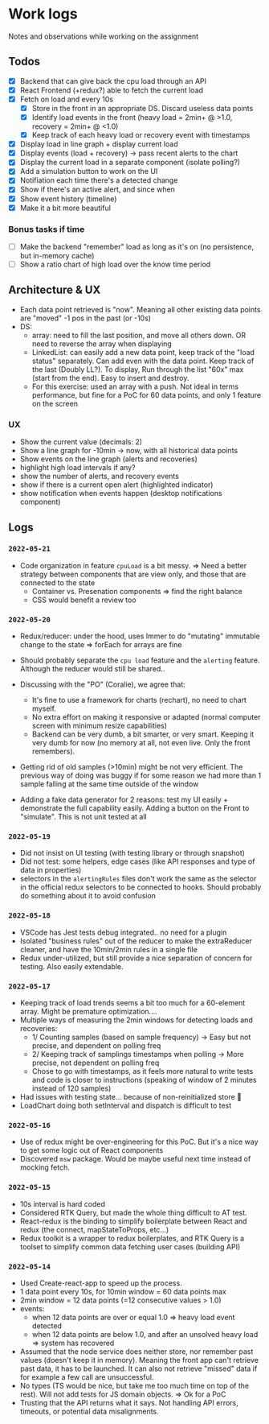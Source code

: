 # Work logs

Notes and observations while working on the assignment

## Todos

- [x] Backend that can give back the cpu load through an API
- [x] React Frontend (+redux?) able to fetch the current load
- [x] Fetch on load and every 10s
    - [x] Store in the front in an appropriate DS. Discard useless data points
    - [x] Identify load events in the front (heavy load = 2min+ @ >1.0, recovery = 2min+ @ <1.0)
    - [x] Keep track of each heavy load or recovery event with timestamps
- [x] Display load in line graph + display current load
- [x] Display events (load + recovery) -> pass recent alerts to the chart
- [x] Display the current load in a separate component (isolate polling?)
- [x] Add a simulation button to work on the UI
- [x] Notifiation each time there's a detected change
- [x] Show if there's an active alert, and since when
- [x] Show event history (timeline)
- [x] Make it a bit more beautiful

### Bonus tasks if time

- [ ] Make the backend "remember" load as long as it's on (no persistence, but in-memory cache)
- [ ] Show a ratio chart of high load over the know time period

## Architecture & UX

- Each data point retrieved is "now". Meaning all other existing data points are "moved" -1 pos in the past (or -10s)
- DS: 
    - array: need to fill the last position, and move all others down. OR need to reverse the array when displaying
    - LinkedList: can easily add a new data point, keep track of the "load status" separately. Can add even with the data point. Keep track of the last (Doubly LL?). To display, Run through the list "60x" max (start from the end). Easy to insert and destroy.
    - For this exercise: used an array with a push. Not ideal in terms performance, but fine for a PoC for 60 data points, and only 1 feature on the screen

### UX

- Show the current value (decimals: 2)
- Show a line graph for -10min -> now, with all historical data points
- Show events on the line graph (alerts and recoveries)
- highlight high load intervals if any?
- show the number of alerts, and recovery events
- show if there is a current open alert (highlighted indicator)
- show notification when events happen (desktop notifications component)

## Logs

### `2022-05-21`

- Code organization in feature `cpuLoad` is a bit messy. => Need a better strategy between components that are view only, and those that are connected to the state
    - Container vs. Presenation components => find the right balance
    - CSS would benefit a review too

### `2022-05-20`

- Redux/reducer: under the hood, uses Immer to do "mutating" immutable change to the state => forEach for arrays are fine
- Should probably separate the `cpu load` feature and the `alerting` feature. Although the reducer would still be shared..

- Discussing with the "PO" (Coralie), we agree that: 
    - It's fine to use a framework for charts (rechart), no need to chart myself.
    - No extra effort on making it responsive or adapted (normal computer screen with minimum resize capabilities)
    - Backend can be very dumb, a bit smarter, or very smart. Keeping it very dumb for now (no memory at all, not even live. Only the front remembers).
- Getting rid of old samples (>10min) might be not very efficient. The previous way of doing was buggy if for some reason we had more than 1 sample falling at the same time outside of the window
- Adding a fake data generator for 2 reasons: test my UI easily + demonstrate the full capability easily. Adding a button on the Front to "simulate". This is not unit tested at all

### `2022-05-19`

- Did not insist on UI testing (with testing library or through snapshot)
- Did not test: some helpers, edge cases (like API responses and type of data in properties)
- selectors in the `alertingRules` files don't work the same as the selector in the official redux selectors to be connected to hooks. Should probably do something about it to avoid confusion

### `2022-05-18`

- VSCode has Jest tests debug integrated.. no need for a plugin
- Isolated "business rules" out of the reducer to make the extraReducer cleaner, and have the 10min/2min rules in a single file
- Redux under-utilized, but still provide a nice separation of concern for testing. Also easily extendable.

### `2022-05-17`

- Keeping track of load trends seems a bit too much for a 60-element array. Might be premature optimization....
- Multiple ways of measuring the 2min windows for detecting loads and recoveries:
    - 1/ Counting samples (based on sample frequency) -> Easy but not precise, and dependent on polling freq
    - 2/ Keeping track of samplings timestamps when polling -> More precise, not dependent on polling freq
    - Chose to go with timestamps, as it feels more natural to write tests and code is closer to instructions (speaking of window of 2 minutes instead of 120 samples)
- Had issues with testing state... because of non-reinitialized store :facepalm:
- LoadChart doing both setInterval and dispatch is difficult to test

### `2022-05-16`

- Use of redux might be over-engineering for this PoC. But it's a nice way to get some logic out of React components
- Discovered `msw` package. Would be maybe useful next time instead of mocking fetch.

### `2022-05-15`

- 10s interval is hard coded
- Considered RTK Query, but made the whole thing difficult to AT test.
- React-redux is the binding to simplify boilerplate between React and redux (the connect, mapStateToProps, etc...)
- Redux toolkit is a wrapper to redux boilerplates, and RTK Query is a toolset to simplify common data fetching user cases (building API)

### `2022-05-14`

- Used Create-react-app to speed up the process.
- 1 data point every 10s, for 10min window = 60 data points max
- 2min window = 12 data points (=12 consecutive values > 1.0)
- events: 
    - when 12 data points are over or equal 1.0 => heavy load event detected
    - when 12 data points are below 1.0, and after an unsolved heavy load => system has recovered
- Assumed that the node service does neither store, nor remember past values (doesn't keep it in memory). Meaning the front app can't retrieve past data, it has to be launched. It can also not retrieve "missed" data if for example a few call are unsuccessful.
- No types (TS would be nice, but take me too much time on top of the rest). Will not add tests for JS domain objects. => Ok for a PoC
- Trusting that the API returns what it says. Not handling API errors, timeouts, or potential data misalignments.

